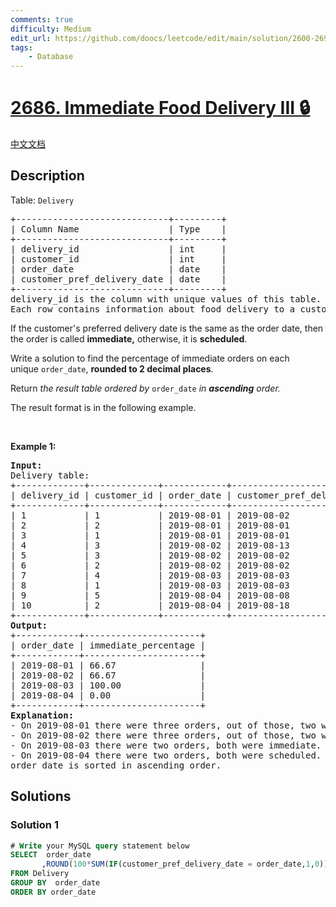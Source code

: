 ```yaml
---
comments: true
difficulty: Medium
edit_url: https://github.com/doocs/leetcode/edit/main/solution/2600-2699/2686.Immediate%20Food%20Delivery%20III/README_EN.md
tags:
    - Database
---
```


<!-- problem:start -->

# [2686. Immediate Food Delivery III 🔒](https://leetcode.com/problems/immediate-food-delivery-iii)

[中文文档](/solution/2600-2699/2686.Immediate%20Food%20Delivery%20III/README.md)

## Description

<!-- description:start -->

<p>Table: <code>Delivery</code></p>

<pre>
+-----------------------------+---------+
| Column Name                 | Type    |
+-----------------------------+---------+
| delivery_id                 | int     |
| customer_id                 | int     |
| order_date                  | date    |
| customer_pref_delivery_date | date    |
+-----------------------------+---------+
delivery_id is the column with unique values of this table.
Each row contains information about food delivery to a customer that makes an order at some date and specifies a preferred delivery date (on the order date or after it).
</pre>

<p>If the customer&#39;s preferred delivery date is the same as the order date, then the order is called <strong>immediate,</strong>&nbsp;otherwise, it is <strong>scheduled</strong>.</p>

<p>Write a solution&nbsp;to find the percentage of immediate orders on each unique&nbsp;<code>order_date</code>, <strong>rounded to 2 decimal places</strong>.&nbsp;</p>

<p>Return <em>the result table ordered by</em> <code>order_date</code> <em>in <strong>ascending</strong> order.</em></p>

<p>The&nbsp;result format is in the following example.</p>

<p>&nbsp;</p>
<p><strong class="example">Example 1:</strong></p>

<pre>
<strong>Input:</strong> 
Delivery table:
+-------------+-------------+------------+-----------------------------+
| delivery_id | customer_id | order_date | customer_pref_delivery_date |
+-------------+-------------+------------+-----------------------------+
| 1           | 1           | 2019-08-01 | 2019-08-02                  |
| 2           | 2           | 2019-08-01 | 2019-08-01                  |
| 3           | 1           | 2019-08-01 | 2019-08-01                  |
| 4           | 3           | 2019-08-02 | 2019-08-13                  |
| 5           | 3           | 2019-08-02 | 2019-08-02                  |
| 6           | 2           | 2019-08-02 | 2019-08-02                  |
| 7           | 4           | 2019-08-03 | 2019-08-03                  |
| 8           | 1           | 2019-08-03 | 2019-08-03                  |
| 9           | 5           | 2019-08-04 | 2019-08-08                  |
| 10          | 2           | 2019-08-04 | 2019-08-18                  |
+-------------+-------------+------------+-----------------------------+
<strong>Output:</strong> 
+------------+----------------------+
| order_date | immediate_percentage |
+------------+----------------------+
| 2019-08-01 | 66.67                |
| 2019-08-02 | 66.67                |
| 2019-08-03 | 100.00               |
| 2019-08-04 | 0.00                 |
+------------+----------------------+
<strong>Explanation:</strong> 
- On 2019-08-01 there were three orders, out of those, two were immediate and one was scheduled. So, immediate percentage for that date was 66.67.
- On 2019-08-02 there were three orders, out of those, two were immediate and one was scheduled. So, immediate percentage for that date was 66.67.
- On 2019-08-03 there were two orders, both were immediate. So, the immediate percentage for that date was 100.00.
- On 2019-08-04 there were two orders, both were scheduled. So, the immediate percentage for that date was 0.00.
order_date is sorted in ascending order.
</pre>

<!-- description:end -->

## Solutions

<!-- solution:start -->

### Solution 1

<!-- tabs:start -->

```sql
# Write your MySQL query statement below
SELECT  order_date
       ,ROUND(100*SUM(IF(customer_pref_delivery_date = order_date,1,0))/COUNT(*),2) AS immediate_percentage
FROM Delivery
GROUP BY  order_date
ORDER BY order_date
```

<!-- tabs:end -->

<!-- solution:end -->

<!-- problem:end -->
